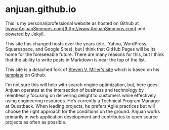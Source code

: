 anjuan.github.io
============

This is my personal/professional website as hosted on Github at [www.AnjuanSimmons.com](http://www.AnjuanSimmons.com) and powered by Jekyll.

This site has changed hosts over the years (etc., Yahoo, WordPress, Squarespace, and Google Sites), but I think that GitHub Pages will be its home for the foreseeable future. There are many reasons for this, but I think that the ability to write posts in Markdown is near the top of the list.

This site is a detached fork of [Steven V. Miller's site](http://svmiller.com/) which is based on his [template](https://github.com/svmiller/steve-ngvb-jekyll-template) on Github. 

I'm not sure this will help with search engine optimization, but, here goes: Anjuan operates at the intersection of business and technology by relentlessly focusing on delivering delight to customers while effectively using engineering resources. He’s currently a Technical Program Manager at Questback. When leading projects, he prefers Agile practices but will choose the right approach for the conditions on the ground. Anjuan works primarily in web application development and contributes to open source projects as often as possible.
